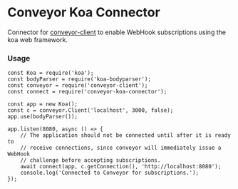 # Conveyor Koa Connector

Connector for [conveyor-client](https://github.com/kendru/conveyor-client)
to enable WebHook subscriptions using the koa web framework.

### Usage

```
const Koa = require('koa');
const bodyParser = require('koa-bodyparser');
const conveyor = require('conveyor-client');
const connect = require('conveyor-koa-connector');

const app = new Koa();
const c = conveyor.Client('localhost', 3000, false);
app.use(bodyParser());

app.listen(8080, async () => {
    // The application should not be connected until after it is ready to
    // receive connections, since conveyor will immediately issue a WebHook
    // challenge before accepting subscriptions.
    await connect(app, c.getConnection(), 'http://localhost:8080');
    console.log('Connected to Conveyor for subscriptions.');
});
```
